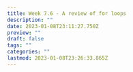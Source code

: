 ```yaml
---
title: Week 7.6 - A review of for loops
description: ""
date: 2023-01-08T23:11:27.750Z
preview: ""
draft: false
tags: ""
categories: ""
lastmod: 2023-01-08T23:26:33.865Z
---
```

